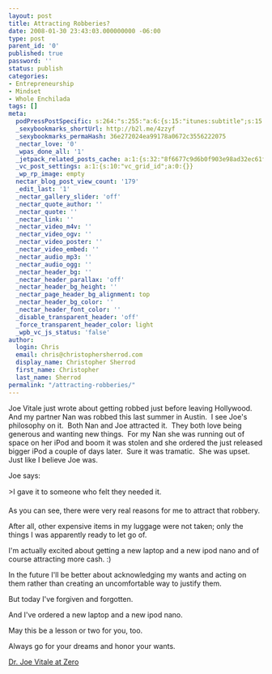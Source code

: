 ```yaml
---
layout: post
title: Attracting Robberies?
date: 2008-01-30 23:43:03.000000000 -06:00
type: post
parent_id: '0'
published: true
password: ''
status: publish
categories:
- Entrepreneurship
- Mindset
- Whole Enchilada
tags: []
meta:
  podPressPostSpecific: s:264:"s:255:"a:6:{s:15:"itunes:subtitle";s:15:"##PostExcerpt##";s:14:"itunes:summary";s:15:"##PostExcerpt##";s:15:"itunes:keywords";s:17:"##WordPressCats##";s:13:"itunes:author";s:10:"##Global##";s:15:"itunes:explicit";s:7:"Default";s:12:"itunes:block";s:7:"Default";}";";
  _sexybookmarks_shortUrl: http://b2l.me/4zzyf
  _sexybookmarks_permaHash: 36e272024ea99178a0672c3556222075
  _nectar_love: '0'
  _wpas_done_all: '1'
  _jetpack_related_posts_cache: a:1:{s:32:"8f6677c9d6b0f903e98ad32ec61f8deb";a:2:{s:7:"expires";i:1457747763;s:7:"payload";a:3:{i:0;a:1:{s:2:"id";i:678;}i:1;a:1:{s:2:"id";i:105;}i:2;a:1:{s:2:"id";i:343;}}}}
  _vc_post_settings: a:1:{s:10:"vc_grid_id";a:0:{}}
  _wp_rp_image: empty
  nectar_blog_post_view_count: '179'
  _edit_last: '1'
  _nectar_gallery_slider: 'off'
  _nectar_quote_author: ''
  _nectar_quote: ''
  _nectar_link: ''
  _nectar_video_m4v: ''
  _nectar_video_ogv: ''
  _nectar_video_poster: ''
  _nectar_video_embed: ''
  _nectar_audio_mp3: ''
  _nectar_audio_ogg: ''
  _nectar_header_bg: ''
  _nectar_header_parallax: 'off'
  _nectar_header_bg_height: ''
  _nectar_page_header_bg_alignment: top
  _nectar_header_bg_color: ''
  _nectar_header_font_color: ''
  _disable_transparent_header: 'off'
  _force_transparent_header_color: light
  _wpb_vc_js_status: 'false'
author:
  login: Chris
  email: chris@christophersherrod.com
  display_name: Christopher Sherrod
  first_name: Christopher
  last_name: Sherrod
permalink: "/attracting-robberies/"
---
```

<p>Joe Vitale just wrote about getting robbed just before leaving Hollywood.  And my partner Nan was robbed this last summer in Austin.  I see Joe's philosophy on it.  Both Nan and Joe attracted it.  They both love being generous and wanting new things.  For my Nan she was running out of space on her iPod and boom it was stolen and she ordered the just released bigger iPod a couple of days later.  Sure it was tramatic.  She was upset.  Just like I believe Joe was.</p>
<p>Joe says:</p>
>I gave it to someone who felt they needed it.</p>
<p>As you can see, there were very real reasons for me to attract that robbery.</p>
<p>After all, other expensive items in my luggage were not taken; only the things I was apparently ready to let go of.</p>
<p>I'm actually excited about getting a new laptop and a new ipod nano and of course attracting more cash. :)</p>
<p>In the future I'll be better about acknowledging my wants and acting on them rather than creating an uncomfortable way to justify them.</p>
<p>But today I've forgiven and forgotten.</p>
<p>And I've ordered a new laptop and a new ipod nano.</p>
<p>May this be a lesson or two for you, too.</p>
<p>Always go for your dreams and honor your wants.</p></blockquote>
<p><a href="http://blog.mrfire.com/" rel="nofollow">Dr. Joe Vitale at Zero</a></p>
